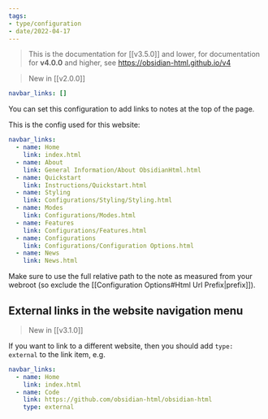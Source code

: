 ```yaml
---
tags:
- type/configuration
- date/2022-04-17
---
```

> This is the documentation for [[v3.5.0]] and lower, for documentation for **v4.0.0** and higher, see https://obsidian-html.github.io/v4

> New in [[v2.0.0]]

``` yaml
navbar_links: []  
```

You can set this configuration to add links to notes at the top of the page. 

This is the config used for this website:

``` yaml
navbar_links:
  - name: Home
    link: index.html
  - name: About
    link: General Information/About ObsidianHtml.html  
  - name: Quickstart
    link: Instructions/Quickstart.html
  - name: Styling
    link: Configurations/Styling/Styling.html    
  - name: Modes
    link: Configurations/Modes.html
  - name: Features
    link: Configurations/Features.html
  - name: Configurations
    link: Configurations/Configuration Options.html
  - name: News
    link: News.html    
```

Make sure to use the full relative path to the note as measured from your webroot (so exclude the [[Configuration Options#Html Url Prefix|prefix]]).

## External links in the website navigation menu
> New in [[v3.1.0]]

If you want to link to a different website, then you should add `type: external` to the link item, e.g.

``` yaml
navbar_links:
  - name: Home
    link: index.html
  - name: Code
    link: https://github.com/obsidian-html/obsidian-html
    type: external    
```